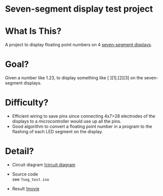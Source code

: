# Seven-segment display test project

# What Is This?
A project to display floating point numbers on 4 [seven-segment displays](https://en.wikipedia.org/wiki/Seven-segment_display).

# Goal?
Given a number like 1.23, to display something like [ ][1].[2][3] on the seven-segment displays.

# Difficulty?
- Efficient wiring to save pins since connecting 4x7=28 electrodes of the displays to a microcontroller would use up all the pins.
- Good algorithm to convert a floating point number in a program to the flashing of each LED segment on the display. 

# Detail?
- Circuit diagram
[!circuit diagram](./circuit.png)

- Source code  
see `7seg_test.ino`

- Result
[!movie](./movie.gif)